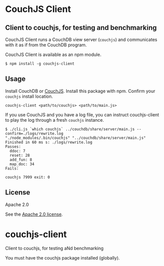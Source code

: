 # CouchJS Client

## Client to couchjs, for testing and benchmarking

CouchJS Client runs a CouchDB view server (`couchjs`) and communicates with it as if from the CouchDB program.

CouchJS Client is available as an npm module.

    $ npm install -g couchjs-client

## Usage

Install CouchDB or [CouchJS][couchjs]. Install this package with npm. Confirm your `couchjs` install location.

    couchjs-client <path/to/couchjs> <path/to/main.js>

If you use CouchJS and you have a log file, you can instruct couchjs-client to play the log through a fresh `couchjs` instance.

    $ ./cli.js `which couchjs` ../couchdb/share/server/main.js --confirm=./logs/rewrite.log 
    "./node_modules/.bin/couchjs" "../couchdb/share/server/main.js"
    Finished in 60 ms s: ./logs/rewrite.log
    Passes:
      ddoc: 7
      reset: 28
      add_fun: 8
      map_doc: 34
    Fails:

    couchjs 7999 exit: 0

## License

Apache 2.0

See the [Apache 2.0 license](named/blob/master/LICENSE).

[tap]: https://github.com/isaacs/node-tap
[def]: https://github.com/iriscouch/defaultable
[couchjs]: https://github.com/iriscouch/couchjs

couchjs-client
==============

Client to couchjs, for testing aNd benchmarking


You must have the couchjs package installed (globally).
